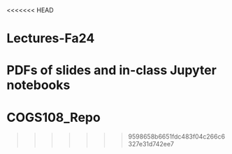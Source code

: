 <<<<<<< HEAD
# Lectures-Fa24
PDFs of slides and in-class Jupyter notebooks
=======
# COGS108_Repo
>>>>>>> 9598658b6651fdc483f04c266c6327e31d742ee7

